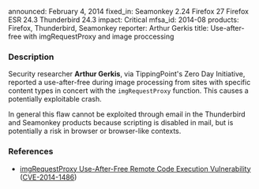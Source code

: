 announced: February 4, 2014
fixed_in: Seamonkey 2.24
          Firefox 27
          Firefox ESR 24.3
          Thunderbird 24.3
impact: Critical
mfsa_id: 2014-08
products: Firefox, Thunderbird, Seamonkey
reporter: Arthur Gerkis
title: Use-after-free with imgRequestProxy and image proccessing

<h3>Description</h3>

<p>Security researcher <strong>Arthur Gerkis</strong>, via TippingPoint's Zero
Day Initiative, reported a use-after-free during image processing from sites
with specific content types in concert with the <code>imgRequestProxy</code>
function. This causes a potentially exploitable crash. 
</p>

<p class="note">In general this flaw cannot be exploited through email in the
Thunderbird and Seamonkey products because scripting is disabled in mail, but is
potentially a risk in browser or browser-like contexts.</p>

<h3>References</h3>

<ul>
  <li><a href="https://bugzilla.mozilla.org/show_bug.cgi?id=942164">
       imgRequestProxy Use-After-Free Remote Code Execution Vulnerability </a>
(<a href="http://cve.mitre.org/cgi-bin/cvename.cgi?name=CVE-2014-1486" class="ex-ref">CVE-2014-1486</a>)</li>
</ul>



